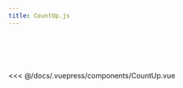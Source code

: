 ```yaml
---
title: CountUp.js
---
```


<div class="tip custom-block" style="font-size: 30px; font-family:Georgia; color: #F57C00; height:60px; line-height:60px">
 
<CountUp :endVal = "2020" />
 
</div>

<<< @/docs/.vuepress/components/CountUp.vue
